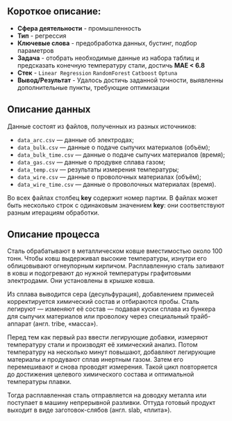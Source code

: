 ## Короткое описание:
* **Сфера деятельности** - промышленность
* **Тип** - регрессия
* **Ключевые слова** - предобработка данных, бустинг, подбор параметров
* **Задача** - отобрать необходимые данные из набора таблиц и предсказать конечную температуру стали, достичь **MAE < 6.8**
* **Стек** - `Linear Regression` `RandomForest` `Catboost` `Optuna`
* **Вывод/Результат** - Удалось достичь заданной точности, выявленны дополнительные пункты, требующие оптимизации

## Описание данных
Данные состоят из файлов, полученных из разных источников:
* `data_arc.csv` — данные об электродах;
* `data_bulk.csv` — данные о подаче сыпучих материалов (объём);
* `data_bulk_time.csv` — данные о подаче сыпучих материалов (время);
* `data_gas.csv` — данные о продувке сплава газом;
* `data_temp.csv` — результаты измерения температуры;
* `data_wire.csv` — данные о проволочных материалах (объём);
* `data_wire_time.csv` — данные о проволочных материалах (время).

Во всех файлах столбец **key** содержит номер партии. В файлах может быть несколько строк с одинаковым значением **key**: они соответствуют разным итерациям обработки.

## Описание процесса

Сталь обрабатывают в металлическом ковше вместимостью около 100 тонн. Чтобы ковш выдерживал высокие температуры, изнутри его облицовывают огнеупорным кирпичом. Расплавленную сталь заливают в ковш и подогревают до нужной температуры графитовыми электродами. Они установлены в крышке ковша.

Из сплава выводится сера (десульфурация), добавлением примесей корректируется химический состав и отбираются пробы. Сталь легируют — изменяют её состав — подавая куски сплава из бункера для сыпучих материалов или проволоку через специальный трайб-аппарат (англ. tribe, «масса»).

Перед тем как первый раз ввести легирующие добавки, измеряют температуру стали и производят её химический анализ. Потом температуру на несколько минут повышают, добавляют легирующие материалы и продувают сплав инертным газом. Затем его перемешивают и снова проводят измерения. Такой цикл повторяется до достижения целевого химического состава и оптимальной температуры плавки.

Тогда расплавленная сталь отправляется на доводку металла или поступает в машину непрерывной разливки. Оттуда готовый продукт выходит в виде заготовок-слябов (англ. slab, «плита»).
